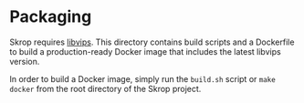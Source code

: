 # Packaging

Skrop requires [libvips](https://github.com/jcupitt/libvips). This directory contains build scripts and a Dockerfile to
build a production-ready Docker image that includes the latest libvips version.

In order to build a Docker image, simply run the `build.sh` script or `make docker` from the root directory of the
Skrop project.
